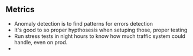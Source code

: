 ## Metrics
* Anomaly detection is to find patterns for errors detection
* It's good to so proper hypthosesis when setuping those, proper testing
* Run stress tests in night hours to know how much traffic system could handle, even on prod.
*
